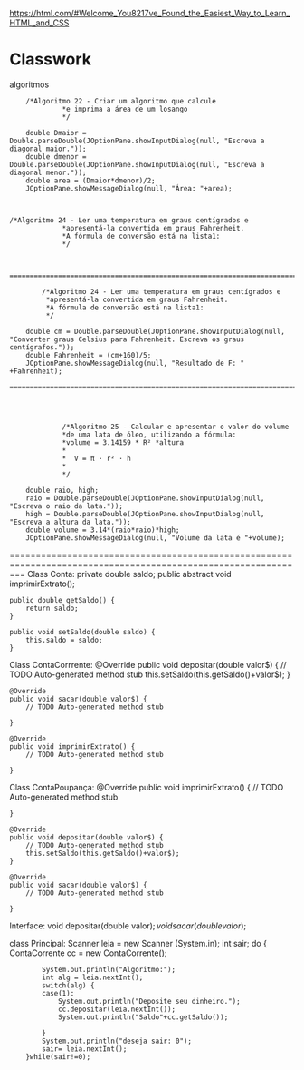 https://html.com/#Welcome_You8217ve_Found_the_Easiest_Way_to_Learn_HTML_and_CSS


# Classwork
algoritmos

		/*Algoritmo 22 - Criar um algoritmo que calcule
				 *e imprima a área de um losango 
				 */
		
		double Dmaior = Double.parseDouble(JOptionPane.showInputDialog(null, "Escreva a diagonal maior."));
		double dmenor = Double.parseDouble(JOptionPane.showInputDialog(null, "Escreva a diagonal menor."));
		double area = (Dmaior*dmenor)/2;
		JOptionPane.showMessageDialog(null, "Área: "+area);
    
    
    
    /*Algoritmo 24 - Ler uma temperatura em graus centígrados e 
				 *apresentá-la convertida em graus Fahrenheit. 
				 *A fórmula de conversão está na lista1:   
				 */
				 
				 
		===========================================================================================		 

			/*Algoritmo 24 - Ler uma temperatura em graus centígrados e 
			 *apresentá-la convertida em graus Fahrenheit. 
			 *A fórmula de conversão está na lista1:   
			 */
		
		double cm = Double.parseDouble(JOptionPane.showInputDialog(null, "Converter graus Celsius para Fahrenheit. Escreva os graus centígrafos."));
		double Fahrenheit = (cm+160)/5;
		JOptionPane.showMessageDialog(null, "Resultado de F: " +Fahrenheit);
		==================================================================================================				 
				 

				 
				 
				 /*Algoritmo 25 - Calcular e apresentar o valor do volume 
				 *de uma lata de óleo, utilizando a fórmula: 
				 *volume = 3.14159 * R² *altura 
				 *
				 *	V = π · r² · h
				 *
				 */
		
		double raio, high;
		raio = Double.parseDouble(JOptionPane.showInputDialog(null, "Escreva o raio da lata."));
		high = Double.parseDouble(JOptionPane.showInputDialog(null, "Escreva a altura da lata."));
		double volume = 3.14*(raio*raio)*high;
		JOptionPane.showMessageDialog(null, "Volume da lata é "+volume);





===============================================================================================================
Class Conta:
private double saldo;
	public abstract void imprimirExtrato();
	
	
	
	public double getSaldo() {
		return saldo;
	}

	public void setSaldo(double saldo) {
		this.saldo = saldo;
	}

Class ContaCorrrente:
@Override
	public void depositar(double valor$) {
		// TODO Auto-generated method stub
		this.setSaldo(this.getSaldo()+valor$);
	}

	@Override
	public void sacar(double valor$) {
		// TODO Auto-generated method stub
		
	}

	@Override
	public void imprimirExtrato() {
		// TODO Auto-generated method stub
		
	}

	
	
Class ContaPoupança:
@Override
	public void imprimirExtrato() {
		// TODO Auto-generated method stub
		
	}

	@Override
	public void depositar(double valor$) {
		// TODO Auto-generated method stub
		this.setSaldo(this.getSaldo()+valor$);
	}

	@Override
	public void sacar(double valor$) {
		// TODO Auto-generated method stub
		
	}

	

Interface:
void depositar(double valor$);
	void sacar(double valor$);
	
	
class Principal:
Scanner leia = new Scanner (System.in);
		int sair;
		do {
			ContaCorrente cc = new ContaCorrente();
			
			System.out.println("Algoritmo:");
			int alg = leia.nextInt();
			switch(alg) {
			case(1):
				System.out.println("Deposite seu dinheiro.");
				cc.depositar(leia.nextInt());
				System.out.println("Saldo"+cc.getSaldo());
	
			}
			System.out.println("deseja sair: 0");
			sair= leia.nextInt();
		}while(sair!=0);
